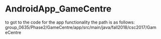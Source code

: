 # AndroidApp_GameCentre
to got to the code for the app functionality the path is as follows: 
group_0635/Phase2/GameCentre/app/src/main/java/fall2018/csc2017/GameCentre
